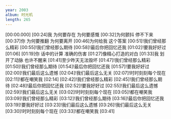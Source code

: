 ```yaml
---
year: 2003
album: 时光机
length: 265
---
```

[00:00.000]
[00:24]我 为何要存在 为何要感慨
[00:32]为何颤抖 停不下来
[00:37]你 为何要推翻 为何要离开
[00:46]为何给我 这个答案
[00:51]!我们曾经那么精彩
[00:55]!我们曾经那么期待
[00:58]!最后你把回忆还我
[01:02]!要我好好过
[01:06]
[01:19]你 话中的计算 准确的伤害
[01:27]像精心打造的对白
[01:33]我 划开了动脉 也许不醒来
[01:41]至少昨天无法毁坏
[01:47]!我们曾经那么精彩
[01:50]!我们曾经那么期待
[01:54]!最后你把回忆还我
[01:57]!要我好好过
[02:00]!我们最后这么遗憾
[02:04]!我们最后这么无关
[02:07]!时时刻刻每个现在
[02:11]!都在嘲笑我
[02:14]
[02:42]!我们曾经那么精彩
[02:45]!我们曾经那么期待
[02:48]!最后你把回忆还我
[02:52]!要我好好过
[02:55]!我们最后这么遗憾
[02:59]!我们最后这么无关
[03:02]!时时刻刻每个现在
[03:05]!都在嘲笑我
[03:09]!我们曾经那么精彩
[03:12]!我们曾经那么期待
[03:16]!最后你把回忆还我
[03:19]!要我好好过
[03:23]!我们最后这么遗憾
[03:26]!我们最后这么无关
[03:30]!时时刻刻每个现在
[03:33]!都在嘲笑我
[03:41]